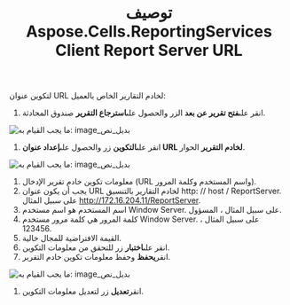 ﻿---
title: توصيف Aspose.Cells.ReportingServices Client Report Server URL
type: docs
weight: 40
url: /ar/reportingservices/configuring-aspose-cells-reportingservices-client-report-server-url/
---
لتكوين عنوان URL لخادم التقارير الخاص بالعميل:

1.  انقر على**فتح تقرير عن بعد** الزر والحصول على**استرجاع التقرير** صندوق المحادثة.

![ما يجب القيام به: image_بديل_نص](configuring-aspose-cells-reportingservices-client-report-server-url_1.png)

1.  انقر على**التكوين** زر والحصول على**إعداد عنوان URL لخادم التقرير** الحوار.

![ما يجب القيام به: image_بديل_نص](configuring-aspose-cells-reportingservices-client-report-server-url_2.png)

1. معلومات تكوين خادم تقرير الإدخال (URL واسم المستخدم وكلمة المرور).
 1. يجب أن يكون عنوان URL لخادم التقارير بالتنسيق http: // host / ReportServer. على سبيل المثال http://172.16.204.11/ReportServer.
1. اسم المستخدم هو اسم مستخدم Window Server. على سبيل المثال ، المسؤول.
 1. كلمة المرور هي كلمة مرور مستخدم Window Server. على سبيل المثال ، 123456.
 1. القيمة الافتراضية للمجال خالية.
1.  انقر على**اختبار** زر للتحقق من معلومات التكوين.
1.  انقر**يحفظ** وحفظ معلومات تكوين خادم التقرير.

![ما يجب القيام به: image_بديل_نص](configuring-aspose-cells-reportingservices-client-report-server-url_3.png)




1.  انقر**تعديل** زر لتعديل معلومات التكوين.
